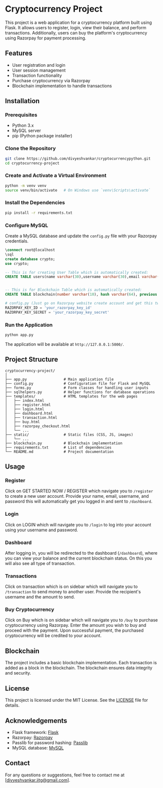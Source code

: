 # Cryptocurrency Project

This project is a web application for a cryptocurrency platform built using Flask. It allows users to register, login, view their balance, and perform transactions. Additionally, users can buy the platform's cryptocurrency using Razorpay for payment processing.

## Features

- User registration and login
- User session management
- Transaction functionality
- Purchase cryptocurrency via Razorpay
- Blockchain implementation to handle transactions

## Installation

### Prerequisites

- Python 3.x
- MySQL server
- pip (Python package installer)

### Clone the Repository

```bash
git clone https://github.com/divyeshvankar/cryptocurrencypython.git
cd cryptocurrency-project
```

### Create and Activate a Virtual Environment

```bash
python -m venv venv
source venv/bin/activate   # On Windows use `venv\Scripts\activate`
```

### Install the Dependencies

```bash
pip install -r requirements.txt
```

### Configure MySQL

Create a MySQL database and update the `config.py` file with your Razorpay credentials.
```sql
\connect root@localhost
\sql
create database crypto;
use crypto;

-- This is for creating User Table which is automatically created: 
CREATE TABLE users(name varchar(30),username varchar(30),email varchar(50), password varchar(100));


-- This is for Blockchain Table which is automatically created:
CREATE TABLE blockchain(number varchar(10), hash varchar(64), previous varchar(64), data varchar(100), nonce varchar(15));
```


```python
# config.py (Just go on Razorpay website create account and get this two things on that website)
RAZORPAY_KEY_ID = 'your_razorpay_key_id'
RAZORPAY_KEY_SECRET = 'your_razorpay_key_secret'
```

### Run the Application

```bash
python app.py
```

The application will be available at `http://127.0.0.1:5000/`.

## Project Structure

```
cryptocurrency-project/
│
├── app.py                 # Main application file
├── config.py              # Configuration file for Flask and MySQL
├── forms.py               # Form classes for handling user inputs
├── sqlhelpers.py          # Helper functions for database operations
├── templates/             # HTML templates for the web pages
│   ├── index.html
│   ├── register.html
│   ├── login.html
│   ├── dashboard.html
│   ├── transaction.html
│   ├── buy.html
│   ├── razorpay_checkout.html
│   └── ...
├── static/                # Static files (CSS, JS, images)
│   └── ...
├── blockchain.py          # Blockchain implementation
├── requirements.txt       # List of dependencies
└── README.md              # Project documentation
```

## Usage

### Register
Click on GET STARTED NOW / REGISTER which navigate you to `/register` to create a new user account. Provide your name, email, username, and password this will automatically get you logged in and sent to `/dashboard`.

### Login
Click on LOGIN which will navigate you to `/login` to log into your account using your username and password.

### Dashboard

After logging in, you will be redirected to the dashboard (`/dashboard`), where you can view your balance and the current blockchain status. On this you will also see all type of transaction.

### Transactions

Click on transaction which is on sidebar which will navigate you to `/transaction` to send money to another user. Provide the recipient's username and the amount to send.

### Buy Cryptocurrency

Click on Buy which is on sidebar which will navigate you to `/buy` to purchase cryptocurrency using Razorpay. Enter the amount you wish to buy and proceed with the payment. Upon successful payment, the purchased cryptocurrency will be credited to your account.

## Blockchain

The project includes a basic blockchain implementation. Each transaction is added as a block in the blockchain. The blockchain ensures data integrity and security.

## License

This project is licensed under the MIT License. See the [LICENSE](LICENSE) file for details.

## Acknowledgements

- Flask framework: [Flask](https://flask.palletsprojects.com/)
- Razorpay: [Razorpay](https://razorpay.com/)
- Passlib for password hashing: [Passlib](https://passlib.readthedocs.io/)
- MySQL database: [MySQL](https://www.mysql.com/)

## Contact

For any questions or suggestions, feel free to contact me at [divyeshvankar.iitg@gmail.com].

